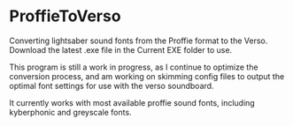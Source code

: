# ProffieToVerso
Converting lightsaber sound fonts from the Proffie format to the Verso. Download the latest .exe file in the Current EXE folder to use.

This program is still a work in progress, as I continue to optimize the conversion process, and am working on skimming config files to output the optimal font settings for use with the verso soundboard. 

It currently works with most available proffie sound fonts, including kyberphonic and greyscale fonts. 
